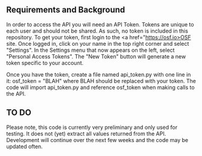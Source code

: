 Requirements and Background
-------------

In order to access the API you will need an API Token. Tokens are unique to each user and should not be shared. As such, no token is included in this repository. To get your token, first login to the <a href="https://osf.io>OSF site</a>. Once logged in, click on your name in the top right corner and select "Settings". In the Settings menu that now appears on the left, select "Personal Access Tokens". The "New Token" button will generate a new token specific to your account.

Once you have the token, create a file named api_token.py with one line in it:
osf_token = "BLAH"
where BLAH should be replaced with your token. The code will import api_token.py and reference osf_token when making calls to the API.

TO DO
---------

Please note, this code is currently very preliminary and only used for testing. It does not (yet) extract all values returned from the API. Development will continue over the next few weeks and the code may be updated often. 
